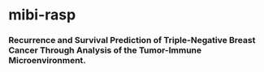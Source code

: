 # mibi-rasp
### Recurrence and Survival Prediction of Triple-Negative Breast Cancer Through Analysis of the Tumor-Immune Microenvironment.